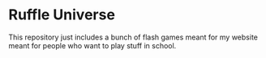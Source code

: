 # Ruffle Universe

This repository just includes a bunch of flash games meant for my website meant for people who want to play stuff in school.
